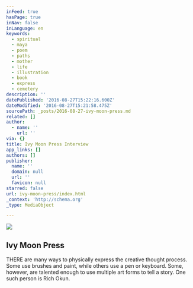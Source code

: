 ```yaml
---
inFeed: true
hasPage: true
inNav: false
inLanguage: en
keywords:
  - spiritual
  - maya
  - poem
  - paths
  - mother
  - life
  - illustration
  - book
  - express
  - cemetery
description: ''
datePublished: '2016-08-27T15:22:16.600Z'
dateModified: '2016-08-27T15:21:58.475Z'
sourcePath: _posts/2016-08-27-ivy-moon-press.md
related: []
author:
  - name: ''
    url: ''
via: {}
title: Ivy Moon Press Interview
app_links: []
authors: []
publisher:
  name: ''
  domain: null
  url: ''
  favicon: null
starred: false
url: ivy-moon-press/index.html
_context: 'http://schema.org'
_type: MediaObject

---
```

![](https://the-grid-user-content.s3-us-west-2.amazonaws.com/51508bcd-e90a-4c72-896b-13aac85675f3.jpg)

<article style=""><h1>Ivy Moon Press</h1><p>THERE are many ways to physically express the creative thought process. Some use brushes and paint, while others use a pen or keyboard. Some, however, are talented enough to use multiple art forms to tell a story. One such person is Rich Okun.</p></article>